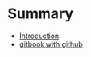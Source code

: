 # Summary

* [Introduction](README.md)
* [gitbook with github](guan-yu-gitbook-yu-github-lian-jie-liu-cheng.md)


